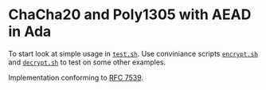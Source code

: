 # ChaCha20 and Poly1305 with AEAD in Ada

To start look at simple usage in [`test.sh`](./test.sh).
Use conviniance scripts [`encrypt.sh`](./encrypt.sh) and [`decrypt.sh`](./decrypt.sh) to test on some other examples.

Implementation conforming to [RFC 7539](https://www.rfc-editor.org/rfc/rfc7539).
